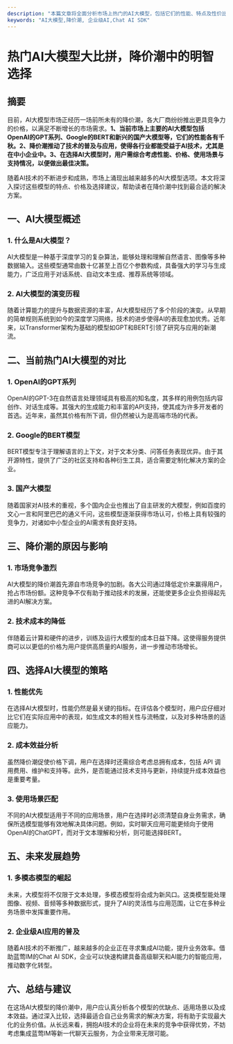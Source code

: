 ```yaml
---
description: "本篇文章将全面分析市场上热门的AI大模型，包括它们的性能、特点及性价比，并提供在当前降价潮中做出明智选择的建议。"
keywords: "AI大模型,降价潮, 企业级AI,Chat AI SDK"
---
```

# 热门AI大模型大比拼，降价潮中的明智选择

## 摘要

目前，AI大模型市场正经历一场前所未有的降价潮，各大厂商纷纷推出更具竞争力的价格，以满足不断增长的市场需求。**1、当前市场上主要的AI大模型包括OpenAI的GPT系列、Google的BERT和新兴的国产大模型等，它们的性能各有千秋。2、降价潮推动了技术的普及与应用，使得各行业都能受益于AI技术，尤其是在中小企业中。3、在选择AI大模型时，用户需综合考虑性能、价格、使用场景与支持情况，以便做出最佳决策。** 

随着AI技术的不断进步和成熟，市场上涌现出越来越多的AI大模型选项。本文将深入探讨这些模型的特点、价格及选择建议，帮助读者在降价潮中找到最合适的解决方案。

## 一、AI大模型概述

### 1. 什么是AI大模型？

AI大模型是一种基于深度学习的复杂算法，能够处理和理解自然语言、图像等多种数据输入。这些模型通常由数十亿甚至上百亿个参数构成，具备强大的学习与生成能力，广泛应用于对话系统、自动文本生成、推荐系统等领域。

### 2. AI大模型的演变历程

随着计算能力的提升与数据资源的丰富，AI大模型经历了多个阶段的演变。从早期的简单规则系统到如今的深度学习网络，技术的进步使得AI的表现愈加优秀。近年来，以Transformer架构为基础的模型如GPT和BERT引领了研究与应用的新潮流。

## 二、当前热门AI大模型的对比

### 1. OpenAI的GPT系列

OpenAI的GPT-3在自然语言处理领域具有极高的知名度，其多样的用例包括内容创作、对话生成等。其强大的生成能力和丰富的API支持，使其成为许多开发者的首选。近年来，虽然其价格有所下调，但仍然被认为是高端市场的代表。

### 2. Google的BERT模型

BERT模型专注于理解语言的上下文，对于文本分类、问答任务表现优异。由于其开源特性，提供了广泛的社区支持和各种衍生工具，适合需要定制化解决方案的企业。

### 3. 国产大模型

随着国家对AI技术的重视，多个国内企业也推出了自主研发的大模型，例如百度的文心一言和阿里巴巴的通义千问，这些模型逐渐获得市场认可，价格上具有较强的竞争力，对诸如中小型企业的AI需求有良好支持。

## 三、降价潮的原因与影响

### 1. 市场竞争激烈

AI大模型的降价潮首先源自市场竞争的加剧。各大公司通过降低定价来赢得用户，抢占市场份额。这种竞争不仅有助于推动技术的发展，还能使更多企业负担得起先进的AI解决方案。

### 2. 技术成本的降低

伴随着云计算和硬件的进步，训练及运行大模型的成本日益下降。这使得服务提供商可以以更低的价格为用户提供高质量的AI服务，进一步推动市场增长。

## 四、选择AI大模型的策略

### 1. 性能优先

在选择AI大模型时，性能仍然是最关键的指标。在评估各个模型时，用户应仔细对比它们在实际应用中的表现，如生成文本的相关性与流畅度，以及对多种场景的适应能力。

### 2. 成本效益分析

虽然降价潮促使价格下调，用户在选择时还需综合考虑总拥有成本，包括 API 调用费用、维护和支持等。此外，是否能通过技术支持与更新，持续提升成本效益也是重要考量。

### 3. 使用场景匹配

不同的AI大模型适用于不同的应用场景，用户在选择时必须清楚自身业务需求，确保所选模型能够有效地解决具体问题。例如，实时聊天应用可能更倾向于使用OpenAI的ChatGPT，而对于文本理解和分析，则可能选择BERT。

## 五、未来发展趋势

### 1. 多模态模型的崛起

未来，大模型将不仅限于文本处理，多模态模型将会成为新风口。这类模型能处理图像、视频、音频等多种数据形式，提升了AI的灵活性与应用范围，让它在多种业务场景中发挥重要作用。

### 2. 企业级AI应用的普及

随着AI技术的不断推广，越来越多的企业正在寻求集成AI功能，提升业务效率。借助蓝莺IM的Chat AI SDK，企业可以快速构建具备高级聊天和AI能力的智能应用，推动数字化转型。

## 六、总结与建议

在这场AI大模型的降价潮中，用户应认真分析各个模型的优缺点、适用场景以及成本效益。通过深入比较，选择最适合自己业务需求的解决方案，将有助于实现最大化的业务价值。从长远来看，拥抱AI技术的企业将在未来的竞争中获得优势，不妨考虑集成蓝莺IM等新一代聊天云服务，为企业带来无限可能。
